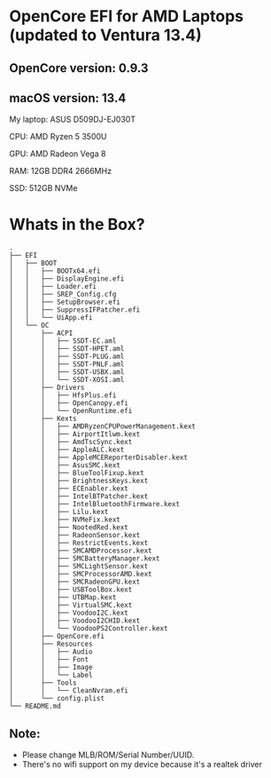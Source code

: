 # OpenCore EFI for AMD Laptops (updated to Ventura 13.4)

## OpenCore version: 0.9.3

## macOS version: 13.4

My laptop: ASUS D509DJ-EJ030T 

CPU: AMD Ryzen 5 3500U

GPU: AMD Radeon Vega 8

RAM: 12GB DDR4 2666MHz

SSD: 512GB NVMe

# Whats in the Box?

```
.
├── EFI
│   ├── BOOT
│   │   ├── BOOTx64.efi
│   │   ├── DisplayEngine.efi
│   │   ├── Loader.efi
│   │   ├── SREP_Config.cfg
│   │   ├── SetupBrowser.efi
│   │   ├── SuppressIFPatcher.efi
│   │   └── UiApp.efi
│   └── OC
│       ├── ACPI
│       │   ├── SSDT-EC.aml
│       │   ├── SSDT-HPET.aml
│       │   ├── SSDT-PLUG.aml
│       │   ├── SSDT-PNLF.aml
│       │   ├── SSDT-USBX.aml
│       │   └── SSDT-XOSI.aml
│       ├── Drivers
│       │   ├── HfsPlus.efi
│       │   ├── OpenCanopy.efi
│       │   └── OpenRuntime.efi
│       ├── Kexts
│       │   ├── AMDRyzenCPUPowerManagement.kext
│       │   ├── AirportItlwm.kext
│       │   ├── AmdTscSync.kext
│       │   ├── AppleALC.kext
│       │   ├── AppleMCEReporterDisabler.kext
│       │   ├── AsusSMC.kext
│       │   ├── BlueToolFixup.kext
│       │   ├── BrightnessKeys.kext
│       │   ├── ECEnabler.kext
│       │   ├── IntelBTPatcher.kext
│       │   ├── IntelBluetoothFirmware.kext
│       │   ├── Lilu.kext
│       │   ├── NVMeFix.kext
│       │   ├── NootedRed.kext
│       │   ├── RadeonSensor.kext
│       │   ├── RestrictEvents.kext
│       │   ├── SMCAMDProcessor.kext
│       │   ├── SMCBatteryManager.kext
│       │   ├── SMCLightSensor.kext
│       │   ├── SMCProcessorAMD.kext
│       │   ├── SMCRadeonGPU.kext
│       │   ├── USBToolBox.kext
│       │   ├── UTBMap.kext
│       │   ├── VirtualSMC.kext
│       │   ├── VoodooI2C.kext
│       │   ├── VoodooI2CHID.kext
│       │   └── VoodooPS2Controller.kext
│       ├── OpenCore.efi
│       ├── Resources
│       │   ├── Audio
│       │   ├── Font
│       │   ├── Image
│       │   └── Label
│       ├── Tools
│       │   └── CleanNvram.efi
│       └── config.plist
└── README.md
```

## Note:

- Please change MLB/ROM/Serial Number/UUID.
- There's no wifi support on my device because it's a realtek driver
